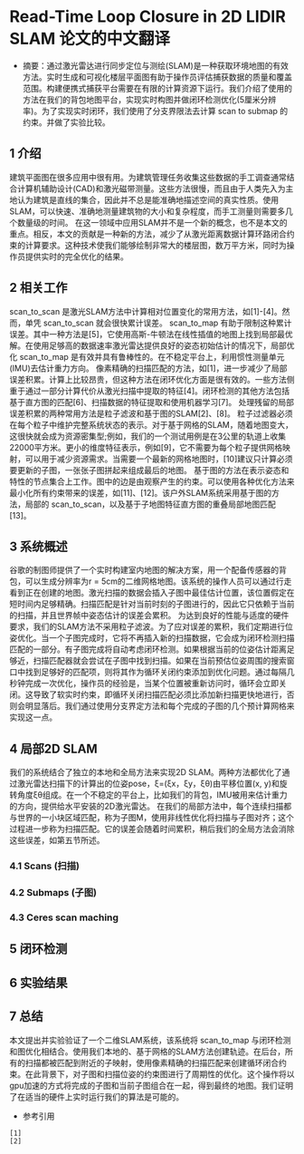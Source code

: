 # Read-Time Loop Closure in 2D LIDIR SLAM 论文的中文翻译

- 摘要：通过激光雷达进行同步定位与测绘(SLAM)是一种获取环境地图的有效方法。实时生成和可视化楼层平面图有助于操作员评估捕获数据的质量和覆盖范围。构建便携式捕获平台需要在有限的计算资源下运行。我们介绍了使用的方法在我们的背包地图平台，实现实时构图并做闭环检测优化(5厘米分辨率)。为了实现实时闭环，我们使用了分支界限法去计算 scan to submap 的约束。并做了实验比较。

## 1 介绍

  建筑平面图在很多应用中很有用。为建筑管理任务收集这些数据的手工调查通常结合计算机辅助设计(CAD)和激光磁带测量。这些方法很慢，而且由于人类先入为主地认为建筑是直线的集合，因此并不总是能准确地描述空间的真实性质。使用SLAM，可以快速、准确地测量建筑物的大小和复杂程度，而手工测量则需要多几个数量级的时间。
  在这一领域中应用SLAM并不是一个新的概念，也不是本文的重点。相反，本文的贡献是一种新的方法，减少了从激光距离数据计算环路闭合约束的计算要求。这种技术使我们能够绘制非常大的楼层图，数万平方米，同时为操作员提供实时的完全优化的结果。

## 2 相关工作
  scan_to_scan 是激光SLAM方法中计算相对位置变化的常用方法，如[1]-[4]。然而，单凭  scan_to_scan 就会很快累计误差。
  scan_to_map 有助于限制这种累计误差。其中一种方法是[5]，它使用高斯-牛顿法在线性插值的地图上找到局部最优解。在使用足够高的数据速率激光雷达提供良好的姿态初始估计的情况下，局部优化 scan_to_map 是有效并具有鲁棒性的。在不稳定平台上，利用惯性测量单元(IMU)去估计重力方向。
  像素精确的扫描匹配的方法，如[1]，进一步减少了局部误差积累。计算上比较昂贵，但这种方法在闭环优化方面是很有效的。一些方法侧重于通过一部分计算代价从激光扫描中提取的特征[4]。闭环检测的其他方法包括基于直方图的匹配[6]、扫描数据的特征提取和使用机器学习[7]。
  处理残留的局部误差积累的两种常用方法是粒子滤波和基于图的SLAM[2]、[8]。
  粒子过滤器必须在每个粒子中维护完整系统状态的表示。对于基于网格的SLAM，随着地图变大，这很快就会成为资源密集型;例如，我们的一个测试用例是在3公里的轨道上收集22000平方米。更小的维度特征表示，例如[9]，它不需要为每个粒子提供网格映射，可以用于减少资源需求。当需要一个最新的网格地图时，[10]建议只计算必须要更新的子图，一张张子图拼起来组成最后的地图。
  基于图的方法在表示姿态和特性的节点集合上工作。图中的边是由观察产生的约束。可以使用各种优化方法来最小化所有约束带来的误差，如[11]、[12]。该户外SLAM系统采用基于图的方法，局部的 scan_to_scan，以及基于子地图特征直方图的重叠局部地图匹配[13]。

## 3 系统概述
  谷歌的制图师提供了一个实时构建室内地图的解决方案，用一个配备传感器的背包，可以生成分辨率为r = 5cm的二维网格地图。该系统的操作人员可以通过行走看到正在创建的地图。激光扫描的数据会插入子图中最佳估计位置，该位置假定在短时间内足够精确。扫描匹配是针对当前时刻的子图进行的，因此它只依赖于当前的扫描，并且世界帧中姿态估计的误差会累积。
  为达到良好的性能与适度的硬件要求，我们的SLAM方法不采用粒子滤波。为了应对误差的累积，我们定期进行位姿优化。当一个子图完成时，它将不再插入新的扫描数据，它会成为闭环检测扫描匹配的一部分。有子图完成将自动考虑闭环检测。如果根据当前的位姿估计距离足够近，扫描匹配器就会尝试在子图中找到扫描。如果在当前预估位姿周围的搜索窗口中找到足够好的匹配项，则将其作为循环关闭约束添加到优化问题。通过每隔几秒钟完成一次优化，操作员的经验是，当某个位置被重新访问时，循环会立即关闭。这导致了软实时约束，即循环关闭扫描匹配必须比添加新扫描更快地进行，否则会明显落后。我们通过使用分支界定方法和每个完成的子图的几个预计算网格来实现这一点。

## 4 局部2D SLAM
  我们的系统结合了独立的本地和全局方法来实现2D SLAM。两种方法都优化了通过激光雷达扫描下的计算出的位姿pose，ξ=(ξx，ξy，ξθ)由平移位置(x, y)和旋转角度ξθ组成。在一个不稳定的平台上，比如我们的背包，IMU被用来估计重力的方向，提供给水平安装的2D激光雷达。
  在我们的局部方法中，每个连续扫描都与世界的一小块区域匹配，称为子图M，使用非线性优化将扫描与子图对齐；这个过程进一步称为扫描匹配。它的误差会随着时间累积，稍后我们的全局方法会消除这些误差，如第五节所述。

### 4.1 Scans (扫描)

### 4.2 Submaps (子图)

### 4.3 Ceres scan maching 

## 5 闭环检测

## 6 实验结果

## 7 总结
  本文提出并实验验证了一个二维SLAM系统，该系统将 scan_to_map 与闭环检测和图优化相结合。使用我们本地的、基于网格的SLAM方法创建轨迹。在后台，所有的扫描都被匹配到附近的子映射，使用像素精确的扫描匹配来创建循环闭合约束。在此背景下，对子图和扫描位姿的约束图进行了周期性的优化。这个操作将以gpu加速的方式将完成的子图和当前子图组合在一起，得到最终的地图。我们证明了在适当的硬件上实时运行我们的算法是可能的。
- 参考引用
```
[1] 
[2]
```
